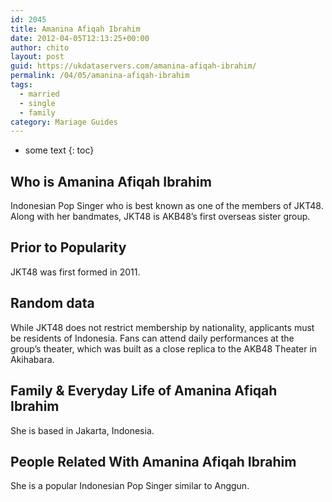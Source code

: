 ```yaml
---
id: 2045
title: Amanina Afiqah Ibrahim
date: 2012-04-05T12:13:25+00:00
author: chito
layout: post
guid: https://ukdataservers.com/amanina-afiqah-ibrahim/
permalink: /04/05/amanina-afiqah-ibrahim  
tags:
  - married
  - single
  - family
category: Mariage Guides
---
```


* some text
{: toc}


## Who is  Amanina Afiqah Ibrahim
                  
                  
                  
Indonesian Pop Singer who is best known as one of the members of JKT48. Along with her bandmates, JKT48 is AKB48&#8217;s first overseas sister group.
                  
                
                
                
## Prior to Popularity 
                  
                  
                  
JKT48 was first formed in 2011.
                  
                
                
                
## Random data 
                  
                  
                  
While JKT48 does not restrict membership by nationality, applicants must be residents of Indonesia. Fans can attend daily performances at the group&#8217;s theater, which was built as a close replica to the AKB48 Theater in Akihabara.
                  
                
                
                
## Family & Everyday Life of Amanina Afiqah Ibrahim
                  
                  
                  
She is based in Jakarta, Indonesia.
                  
                
                
                
## People Related With  Amanina Afiqah Ibrahim
                  
                  
                  
She is a popular Indonesian Pop Singer similar to Anggun.
                  
                
              
            
          
          
          
    
    
  

